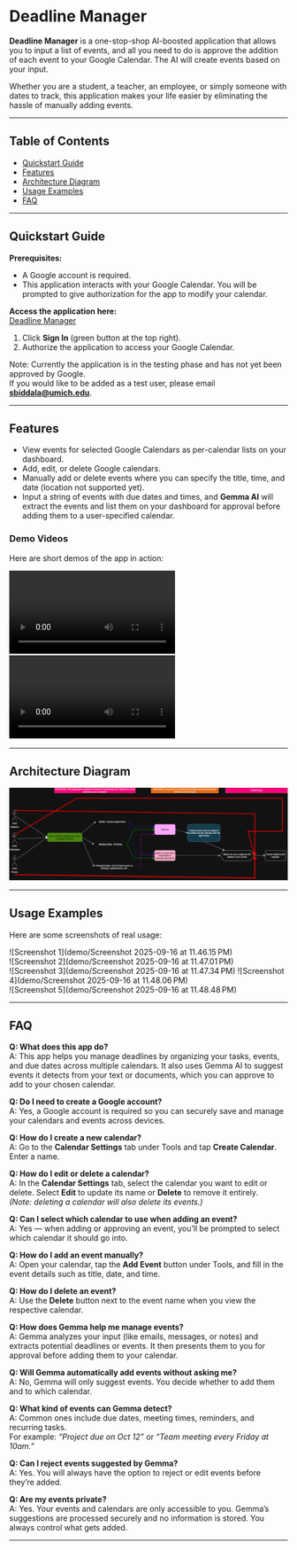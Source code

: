 # Deadline Manager

**Deadline Manager** is a one-stop-shop AI-boosted application that allows you to input a list of events, and all you need to do is approve the addition of each event to your Google Calendar. The AI will create events based on your input.  

Whether you are a student, a teacher, an employee, or simply someone with dates to track, this application makes your life easier by eliminating the hassle of manually adding events.

---

## Table of Contents
- [Quickstart Guide](#quickstart-guide)
- [Features](#features)
- [Architecture Diagram](#architecture-diagram)
- [Usage Examples](#usage-examples)
- [FAQ](#faq)

---

## Quickstart Guide

**Prerequisites:**  
- A Google account is required.  
- This application interacts with your Google Calendar. You will be prompted to give authorization for the app to modify your calendar.  

**Access the application here:**  
 [Deadline Manager](https://shriyabi.github.io/deadline_tracker/)  

1. Click **Sign In** (green button at the top right).  
2. Authorize the application to access your Google Calendar.  

Note: Currently the application is in the testing phase and has not yet been approved by Google.  
If you would like to be added as a test user, please email **sbiddala@umich.edu**.  

---

## Features

- View events for selected Google Calendars as per-calendar lists on your dashboard.  
- Add, edit, or delete Google calendars.  
- Manually add or delete events where you can specify the title, time, and date (location not supported yet).  
- Input a string of events with due dates and times, and **Gemma AI** will extract the events and list them on your dashboard for approval before adding them to a user-specified calendar.  

### Demo Videos
Here are short demos of the app in action:

![Demo Video 1](demo/IMG_7054.mp4)  
![Demo Video 2](demo/IMG_7055%202.mp4)  

---

## Architecture Diagram

![Architecture Diagram](demo/497_assignment.drawio.png)  

---

## Usage Examples

Here are some screenshots of real usage:

![Screenshot 1](demo/Screenshot 2025-09-16 at 11.46.15 PM)  
![Screenshot 2](demo/Screenshot 2025-09-16 at 11.47.01 PM)  
![Screenshot 3](demo/Screenshot 2025-09-16 at 11.47.34 PM)
![Screenshot 4](demo/Screenshot 2025-09-16 at 11.48.06 PM)   
![Screenshot 5](demo/Screenshot 2025-09-16 at 11.48.48 PM)   

---

## FAQ

**Q: What does this app do?**  
A: This app helps you manage deadlines by organizing your tasks, events, and due dates across multiple calendars. It also uses Gemma AI to suggest events it detects from your text or documents, which you can approve to add to your chosen calendar.

**Q: Do I need to create a Google account?**  
A: Yes, a Google account is required so you can securely save and manage your calendars and events across devices.

**Q: How do I create a new calendar?**  
A: Go to the **Calendar Settings** tab under Tools and tap **Create Calendar**. Enter a name.

**Q: How do I edit or delete a calendar?**  
A: In the **Calendar Settings** tab, select the calendar you want to edit or delete. Select **Edit** to update its name or **Delete** to remove it entirely.  
*(Note: deleting a calendar will also delete its events.)*

**Q: Can I select which calendar to use when adding an event?**  
A: Yes — when adding or approving an event, you’ll be prompted to select which calendar it should go into.

**Q: How do I add an event manually?**  
A: Open your calendar, tap the **Add Event** button under Tools, and fill in the event details such as title, date, and time.

**Q: How do I delete an event?**  
A: Use the **Delete** button next to the event name when you view the respective calendar.

**Q: How does Gemma help me manage events?**  
A: Gemma analyzes your input (like emails, messages, or notes) and extracts potential deadlines or events. It then presents them to you for approval before adding them to your calendar.

**Q: Will Gemma automatically add events without asking me?**  
A: No, Gemma will only suggest events. You decide whether to add them and to which calendar.

**Q: What kind of events can Gemma detect?**  
A: Common ones include due dates, meeting times, reminders, and recurring tasks.  
For example: *“Project due on Oct 12”* or *“Team meeting every Friday at 10am.”*

**Q: Can I reject events suggested by Gemma?**  
A: Yes. You will always have the option to reject or edit events before they’re added.

**Q: Are my events private?**  
A: Yes. Your events and calendars are only accessible to you. Gemma’s suggestions are processed securely and no information is stored. You always control what gets added.

---
